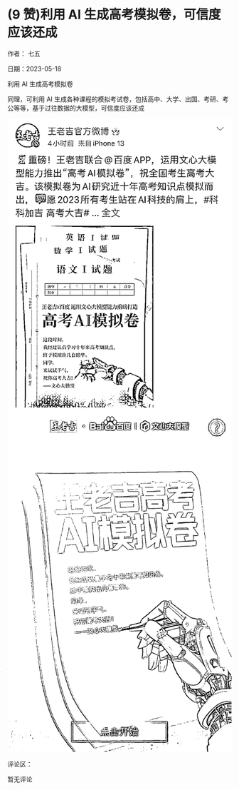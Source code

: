 
# (9 赞)利用 AI 生成高考模拟卷，可信度应该还成

作者：  七五

日期：2023-05-18

利用 AI 生成高考模拟卷

同理，可利用 AI 生成各种课程的模拟考试卷，包括高中、大学、出国、考研、考公等等，基于过往数据的大模型，可信度应该还成

![](img/gaokao-xiangguan_1144.png)![](img/gaokao-xiangguan_1149.png)

评论区：

暂无评论

